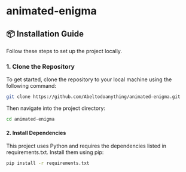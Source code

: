 # animated-enigma

## 📦 Installation Guide

Follow these steps to set up the project locally.

### 1. Clone the Repository

To get started, clone the repository to your local machine using the following command:

```bash
git clone https://github.com/Abeltodoanything/animated-enigma.git 
```
Then navigate into the project directory:

```bash
cd animated-enigma
```

#### 2. Install Dependencies
This project uses Python and requires the dependencies listed in requirements.txt. Install them using pip:

```bash
pip install -r requirements.txt
```

